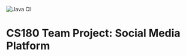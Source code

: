 ![Java CI](https://github.com/irvingywang/Group4-Team-Project/actions/workflows/build.yml/badge.svg)

# CS180 Team Project: Social Media Platform
 
